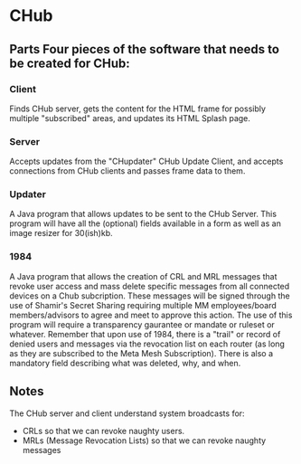 # CHub

## Parts Four pieces of the software that needs to be created for CHub:

### Client

Finds CHub server, gets the content for the HTML frame for possibly
multiple "subscribed" areas, and updates its HTML Splash page. 

### Server

Accepts updates from the "CHupdater" CHub Update Client, and accepts
connections from CHub clients and passes frame data to them. 


### Updater

A Java program that allows updates to be sent to the CHub Server. This
program will have all the (optional) fields available in a form as well
as an image resizer for 30(ish)kb.

### 1984

A Java program that allows the creation of CRL and MRL messages that
revoke user access and mass delete specific messages from all connected
devices on a Chub subcription. These messages will be signed through the
use of Shamir's Secret Sharing requiring multiple MM employees/board
members/advisors to agree and meet to approve this action. The use of
this program will require a transparency gaurantee or mandate or ruleset
or whatever. Remember that upon use of 1984, there is a "trail" or
record of denied users and messages via the revocation list on each
router (as long as they are subscribed to the Meta Mesh Subscription).
There is also a mandatory field describing what was deleted, why, and
when.

## Notes 

The CHub server and client understand system broadcasts for:

* CRLs so that we can revoke naughty users. 
* MRLs (Message Revocation Lists) so that we can revoke naughty messages


